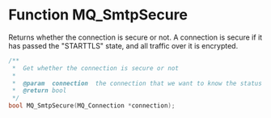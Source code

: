 # Function MQ_SmtpSecure

Returns whether the connection is secure or not. A connection is secure if it has passed the "STARTTLS" state, and all traffic over it is encrypted.

```c
/**
 *  Get whether the connection is secure or not
 *
 *  @param  connection  the connection that we want to know the status of
 *  @return bool
 */
bool MQ_SmtpSecure(MQ_Connection *connection);

```